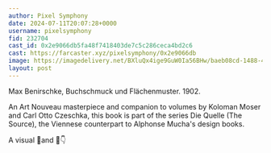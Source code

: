 ```yaml
---
author: Pixel Symphony
date: 2024-07-11T20:07:28+0000
username: pixelsymphony
fid: 232704
cast_id: 0x2e9066db5fa48f7418403de7c5c286ceca4bd2c6
cast: https://farcaster.xyz/pixelsymphony/0x2e9066db
image: https://imagedelivery.net/BXluQx4ige9GuW0Ia56BHw/baeb08cd-1488-4860-0d45-b4a895d85700/original
layout: post
---
```


Max Benirschke, Buchschmuck und Flächenmuster. 1902.

An Art Nouveau masterpiece and companion to volumes by Koloman Moser and Carl Otto Czeschka, this book is part of the series Die Quelle (The Source), the Viennese counterpart to Alphonse Mucha's design books.

A visual 🧵and 🔗👇

<img src='https://imagedelivery.net/BXluQx4ige9GuW0Ia56BHw/baeb08cd-1488-4860-0d45-b4a895d85700/original' alt='' referrerpolicy='no-referrer'/>
